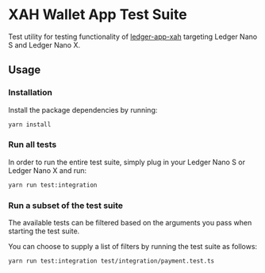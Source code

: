 # XAH Wallet App Test Suite

Test utility for testing functionality of [ledger-app-xah](https://github.com/LedgerHQ/ledger-app-xah) targeting Ledger Nano S and Ledger Nano X.

## Usage

### Installation
Install the package dependencies by running:
```sh
yarn install
```

### Run all tests
In order to run the entire test suite, simply plug in your Ledger Nano S or Ledger Nano X and run:
```sh
yarn run test:integration
```

### Run a subset of the test suite
The available tests can be filtered based on the arguments you pass when starting the test suite.

You can choose to supply a list of filters by running the test suite as follows:
```sh
yarn run test:integration test/integration/payment.test.ts
```